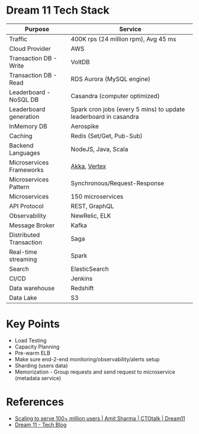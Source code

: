 # Dream 11 Tech Stack

| Purpose                  | Service                                                          |
|--------------------------|------------------------------------------------------------------|
| Traffic                  | 400K rps (24 million rpm), Avg 45 ms                             |
| Cloud Provider           | AWS                                                              |
| Transaction DB - Write   | VoltDB                                                           |
| Transaction DB - Read    | RDS Aurora (MySQL engine)                                        |
| Leaderboard - NoSQL DB   | Casandra (computer optimized)                                    |
| Leaderboard generation   | Spark cron jobs (every 5 mins) to update leaderboard in casandra |
| InMemory DB              | Aerospike                                                        |
| Caching                  | Redis (Set/Get, Pub-Sub)                                         |
| Backend Languages        | NodeJS, Java, Scala                                              |
| Microservices Frameworks | [Akka](https://akka.io/), [Vertex](https://vertx.io/)            |
| Microservices Pattern    | Synchronous/Request-Response                                     |
| Microservices            | 150 microservices                                                |
| API Protocol             | REST, GraphQL                                                    |
| Observability            | NewRelic, ELK                                                    |
| Message Broker           | Kafka                                                            |
| Distributed Transaction  | Saga                                                             |
| Real-time streaming      | Spark                                                            |
| Search                   | ElasticSearch                                                    |
| CI/CD                    | Jenkins                                                          |
| Data warehouse           | Redshift                                                         |
| Data Lake                | S3                                                               |

# Key Points
- Load Testing
- Capacity Planning
- Pre-warm ELB
- Make sure end-2-end monitoring/observability/alerts setup
- Sharding (users data)
- Memorization - Group requests and send request to microservice (metadata service)

# References
- [Scaling to serve 100+ million users | Amit Sharma | CTOtalk | Dream11](https://youtu.be/WifL4SWGJQw?si=j1LD7x7MjVz5Ck7S)
- [Dream 11 - Tech Blog](https://tech.dream11.in/blog)
